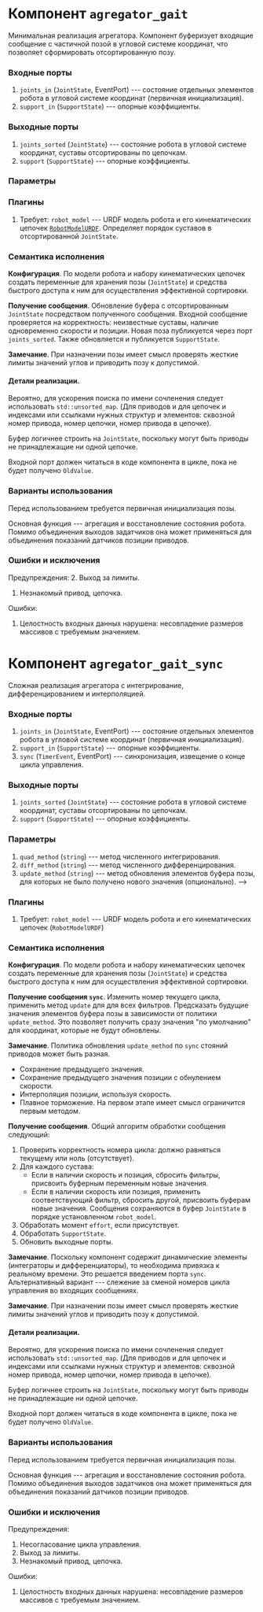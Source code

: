 Компонент `agregator_gait`
================

Минимальная реализация агрегатора. Компонент буферизует входящие сообщение с частичной позой в угловой системе координат,
что позволяет сформировать отсортированную позу.

### Входные порты

1. `joints_in` (`JointState`, EventPort) --- состояние отдельных элементов робота в угловой системе координат (первичная инициализация).
1. `support_in` (`SupportState`) --- опорные коэффициенты. 

### Выходные порты

1. `joints_sorted` (`JointState`) --- состояние робота в угловой системе координат, суставы отсортированы по цепочкам.
1. `support` (`SupportState`) --- опорные коэффициенты.

### Параметры

### Плагины

1. Требует: `robot_model` --- URDF модель робота и его кинематических цепочек [`RobotModelURDF`](components-kinematics). 
    Определяет порядок суставов в отсортированной `JointState`.

### Семантика исполнения

**Конфигурация**. По модели робота и набору кинематических цепочек создать переменные для хранения позы (`JointState`) 
и средства быстрого доступа к ним для осуществления эффективной сортировки.

**Получение сообщения**. Обновление буфера с отсортированным `JointState` посредством полученного сообщения. 
Входной сообщение проверяется на корректность: неизвестные суставы, наличие одновременно скорости и позиции. 
Новая поза публикуется через порт `joints_sorted`. Также обновляется и публикуется `SupportState`.

**Замечание**. При назначении позы имеет смысл проверять жесткие лимиты значений углов и приводить позу к допустимой.

#### Детали реализации.

Вероятно, для ускорения поиска по имени сочленения следует использовать `std::unsorted_map`. 
(Для приводов и для цепочек и индексами или ссылками нужных структур и элементов: сквозной номер привода, номер цепочки, номер привода в цепочке).

Буфер логичнее строить на `JointState`, поскольку могут быть приводы не принадлежащие ни одной цепочке. 

Входной порт должен читаться в коде компонента в цикле, пока не будет получено `OldValue`.

### Варианты использования

Перед использованием требуется первичная инициализация позы.  

Основная функция --- агрегация и восстановление состояния робота. 
Помимо объединения выходов задатчиков она может применяться для объединения показаний датчиков позиции приводов.

### Ошибки и исключения

Предупреждения:
2. Выход за лимиты.
1. Незнакомый привод, цепочка.

Ошибки:
1. Целостность входных данных нарушена: несовпадение размеров массивов с требуемым значением.

Компонент `agregator_gait_sync`
================

Сложная реализация агрегатора с интегрирование, дифференцированием и интерполяцией.

### Входные порты

1. `joints_in` (`JointState`, EventPort) --- состояние отдельных элементов робота в угловой системе координат (первичная инициализация).
1. `support_in` (`SupportState`) --- опорные коэффициенты. 
2. `sync` (`TimerEvent`, EventPort) --- синхронизация, извещение о конце цикла управления. 

### Выходные порты

1. `joints_sorted` (`JointState`) --- состояние робота в угловой системе координат, суставы отсортированы по цепочкам.
1. `support` (`SupportState`) --- опорные коэффициенты.

### Параметры

1. `quad_method` (`string`) --- метод численного интегрирования.
1. `diff_method` (`string`) --- метод численного дифференцирования.
1. `update_method` (`string`) --- метод обновления элементов буфера позы, для которых не было получено нового значения (опционально).
-->
### Плагины

1. Требует: `robot_model` --- URDF модель робота и его кинематических цепочек (`RobotModelURDF`)

### Семантика исполнения

**Конфигурация**. По модели робота и набору кинематических цепочек создать переменные для хранения позы (`JointState`) 
и средства быстрого доступа к ним для осуществления эффективной сортировки.

**Получение сообщения `sync`**. Изменить номер текущего цикла, применить метод `update` для для всех фильтров. 
Предсказать будущие значения элементов буфера позы в зависимости от политики `update_method`. 
Это позволяет получить сразу значения "по умолчанию" для координат, которые не будут обновлены.

**Замечание**. Политика обновления `update_method` по `sync` стояний приводов может быть разная. 
* Сохранение предыдущего значения.
* Сохранение предыдущего значения позиции с обнулением скорости.
* Интерполяция позиции, используя скорость. 
* Плавное торможение.
На первом этапе имеет смысл ограничится первым методом.

**Получение сообщения**. Общий алгоритм обработки сообщения следующий:
1. Проверить корректность номера цикла: должно равняться текущему или ноль (отсутствует).
2. Для каждого сустава:
    * Если в наличии скорость и позиция,  сбросить фильтры, присвоить буферным переменным новые значения.
    * Если в наличии скорость или позиция, применить соответствующий фильтр, сбросить другой, присвоить буферам новые значения.
    Сообщения сохраняются в буфер `JointState` в порядке установленном `robot_model`.
3. Обработать момент `effort`, если присутствует.
4. Обработать `SupportState`.
5. Обновить выходные порты.

**Замечание**. Поскольку компонент содержит динамические элементы (интеграторы и дифференциаторы), то необходима привязка к реальному времени.
Это решается введением порта `sync`. Альтернативный вариант --- слежение за сменой номеров цикла управления во входящих сообщениях.

**Замечание**. При назначении позы имеет смысл проверять жесткие лимиты значений углов и приводить позу к допустимой.

#### Детали реализации.

Вероятно, для ускорения поиска по имени сочленения следует использовать `std::unsorted_map`. 
(Для приводов и для цепочек и индексами или ссылками нужных структур и элементов: сквозной номер привода, номер цепочки, номер привода в цепочке).

Буфер логичнее строить на `JointState`, поскольку могут быть приводы не принадлежащие ни одной цепочке. 

Входной порт должен читаться в коде компонента в цикле, пока не будет получено `OldValue`.

### Варианты использования

Перед использованием требуется первичная инициализация позы.  

Основная функция --- агрегация и восстановление состояния робота. 
Помимо объединения выходов задатчиков она может применяться для объединения показаний датчиков позиции приводов.

### Ошибки и исключения

Предупреждения:
1. Несогласование цикла управления.
2. Выход за лимиты.
1. Незнакомый привод, цепочка.

Ошибки:
1. Целостность входных данных нарушена: несовпадение размеров массивов с требуемым значением.

